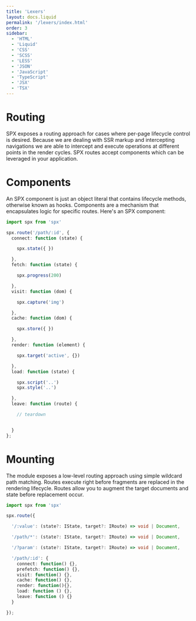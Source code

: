 ```yaml
---
title: 'Lexers'
layout: docs.liquid
permalink: '/lexers/index.html'
order: 3
sidebar:
  - 'HTML'
  - 'Liquid'
  - 'CSS'
  - 'SCSS'
  - 'LESS'
  - 'JSON'
  - 'JavaScript'
  - 'TypeScript'
  - 'JSX'
  - 'TSX'
---
```


# Routing

SPX exposes a routing approach for cases where per-page lifecycle control is desired. Because we are dealing with SSR markup and intercepting navigations we are able to intercept and execute operations at different points in the render cycles. SPX routes accept components which can be leveraged in your application.

# Components

An SPX component is just an object literal that contains lifecycle methods, otherwise known as hooks. Components are a mechanism that encapsulates logic for specific routes. Here's an SPX component:

<!-- prettier-ignore -->
```typescript
import spx from 'spx'

spx.route('/path/:id', {
  connect: function (state) {

    spx.state({ })

  },
  fetch: function (state) {

    spx.progress(200)

  },
  visit: function (dom) {

    spx.capture('img')

  },
  cache: function (dom) {

    spx.store({ })

  },
  render: function (element) {

    spx.target('active', {})

  },
  load: function (state) {

    spx.script('..')
    spx.style('..')

  },
  leave: function (route) {

    // teardown


  }
};
```

# Mounting

The module exposes a low-level routing approach using simple wildcard path matching. Routes execute right before fragments are replaced in the rendering lifecycle. Routes allow you to augment the target documents and state before replacement occur.

<!-- prettier-ignore -->
```typescript
import spx from 'spx'

spx.route({

  '/:value': (state?: IState, target?: IRoute) => void | Document,

  '/path/*': (state?: IState, target?: IRoute) => void | Document,

  '/?param': (state?: IState, target?: IRoute) => void | Document,

  '/path/:id': {
    connect: function() {},
    prefetch: function() {},
    visit: function() {},
    cache: function() {},
    render: function(){},
    load: function () {},
    leave: function () {}
  }

});
```

